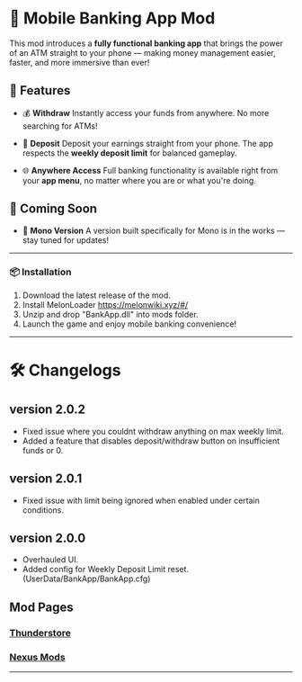 # 📱 Mobile Banking App Mod

This mod introduces a **fully functional banking app** that brings the power of an ATM straight to your phone — making money management easier, faster, and more immersive than ever!

## 🚀 Features

- 💰 **Withdraw**
  Instantly access your funds from anywhere. No more searching for ATMs!

- 🏦 **Deposit**
  Deposit your earnings straight from your phone. The app respects the **weekly deposit limit** for balanced gameplay.

- 🌐 **Anywhere Access**
  Full banking functionality is available right from your **app menu**, no matter where you are or what you're doing.


## 🔄 Coming Soon

- 🔧 **Mono Version**
  A version built specifically for Mono is in the works — stay tuned for updates!
---

### 📦 Installation

1. Download the latest release of the mod.
2. Install MelonLoader https://melonwiki.xyz/#/
3. Unzip and drop "BankApp.dll" into mods folder.
4. Launch the game and enjoy mobile banking convenience!

---

# 🛠️ Changelogs
## version 2.0.2
- Fixed issue where you couldnt withdraw anything on max weekly limit.
- Added a feature that disables deposit/withdraw button on insufficient funds or 0.
## version 2.0.1
- Fixed issue with limit being ignored when enabled under certain conditions.
## version 2.0.0
- Overhauled UI.
- Added config for Weekly Deposit Limit reset. (UserData/BankApp/BankApp.cfg)


## Mod Pages
### [Thunderstore](https://thunderstore.io/c/schedule-i/p/dentge/BankApp/)
### [Nexus Mods](https://www.nexusmods.com/schedule1/mods/678)
---
